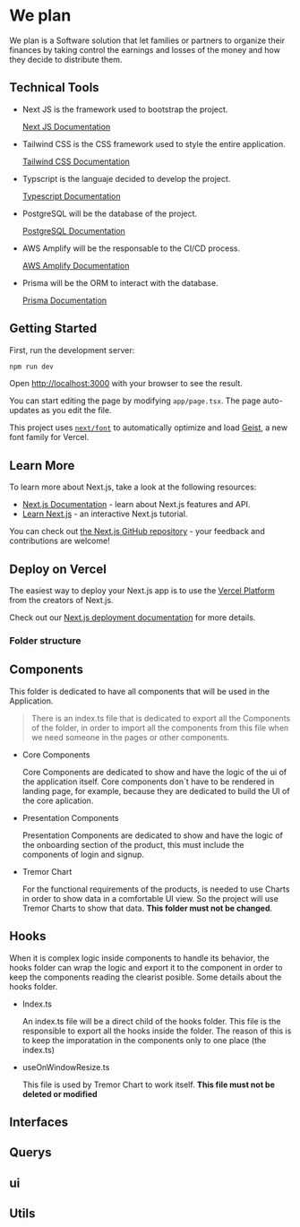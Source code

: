# We plan

We plan is a Software solution that let families or partners to organize their finances by taking control the earnings and losses of the money and how they decide to distribute them.

## Technical Tools

- Next JS is the framework used to bootstrap the project.

  [Next JS Documentation](https://nextjs.org)

- Tailwind CSS is the CSS framework used to style the entire application.

  [Tailwind CSS Documentation](https://tailwindcss.com/)

- Typscript is the languaje decided to develop the project.

  [Typescript Documentation](https://www.typescriptlang.org/)

- PostgreSQL will be the database of the project.

  [PostgreSQL Documentation](https://www.postgresql.org/)

- AWS Amplify will be the responsable to the CI/CD process.

  [AWS Amplify Documentation](https://aws.amazon.com/es/amplify)

- Prisma will be the ORM to interact with the database.

  [Prisma Documentation](https://www.prisma.io/)

## Getting Started

First, run the development server:

```bash
npm run dev
```

Open [http://localhost:3000](http://localhost:3000) with your browser to see the result.

You can start editing the page by modifying `app/page.tsx`. The page auto-updates as you edit the file.

This project uses [`next/font`](https://nextjs.org/docs/app/building-your-application/optimizing/fonts) to automatically optimize and load [Geist](https://vercel.com/font), a new font family for Vercel.

## Learn More

To learn more about Next.js, take a look at the following resources:

- [Next.js Documentation](https://nextjs.org/docs) - learn about Next.js features and API.
- [Learn Next.js](https://nextjs.org/learn) - an interactive Next.js tutorial.

You can check out [the Next.js GitHub repository](https://github.com/vercel/next.js) - your feedback and contributions are welcome!

## Deploy on Vercel

The easiest way to deploy your Next.js app is to use the [Vercel Platform](https://vercel.com/new?utm_medium=default-template&filter=next.js&utm_source=create-next-app&utm_campaign=create-next-app-readme) from the creators of Next.js.

Check out our [Next.js deployment documentation](https://nextjs.org/docs/app/building-your-application/deploying) for more details.


### Folder structure


## Components

This folder is dedicated to have all components that will be used in the Application.

> There is an index.ts file that is dedicated to export all the Components of the folder, in order to import all the components from this file when we need someone in the pages or other components.

- Core Components

  Core Components are dedicated to show and have the logic of the ui of the application itself. Core components don´t have to be rendered in landing page, for example, because they are dedicated to build the UI of the core aplication.

- Presentation Components

  Presentation Components are dedicated to show and have the logic of the onboarding section of the product, this must include the components of login and signup.

- Tremor Chart

  For the functional requirements of the products, is needed to use Charts in order to show data in a comfortable UI view. So the project will use Tremor Charts to show that data. **This folder must not be changed**.

## Hooks

When it is complex logic inside components to handle its behavior, the hooks folder can wrap the logic and export it to the component in order to keep the components reading the clearist posible. Some details about the hooks folder.

- Index.ts

  An index.ts file will be a direct child of the hooks folder. This file is the responsible to export all the hooks inside the folder. The reason of this is to keep the imporatation in the components only to one place (the index.ts)

- useOnWindowResize.ts

  This file is used by Tremor Chart to work itself. **This file must not be deleted or modified**

## Interfaces

## Querys

## ui

## Utils